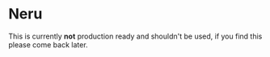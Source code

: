 # Neru

This is currently **not** production ready and shouldn't be used, if you find this please come back later.
